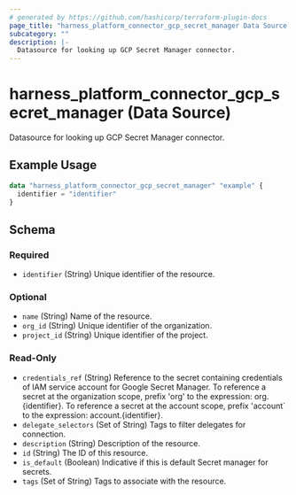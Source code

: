 ```yaml
---
# generated by https://github.com/hashicorp/terraform-plugin-docs
page_title: "harness_platform_connector_gcp_secret_manager Data Source - terraform-provider-harness"
subcategory: ""
description: |-
  Datasource for looking up GCP Secret Manager connector.
---
```


# harness_platform_connector_gcp_secret_manager (Data Source)

Datasource for looking up GCP Secret Manager connector.

## Example Usage

```terraform
data "harness_platform_connector_gcp_secret_manager" "example" {
  identifier = "identifier"
}
```

<!-- schema generated by tfplugindocs -->
## Schema

### Required

- `identifier` (String) Unique identifier of the resource.

### Optional

- `name` (String) Name of the resource.
- `org_id` (String) Unique identifier of the organization.
- `project_id` (String) Unique identifier of the project.

### Read-Only

- `credentials_ref` (String) Reference to the secret containing credentials of IAM service account for Google Secret Manager. To reference a secret at the organization scope, prefix 'org' to the expression: org.{identifier}. To reference a secret at the account scope, prefix 'account` to the expression: account.{identifier}.
- `delegate_selectors` (Set of String) Tags to filter delegates for connection.
- `description` (String) Description of the resource.
- `id` (String) The ID of this resource.
- `is_default` (Boolean) Indicative if this is default Secret manager for secrets.
- `tags` (Set of String) Tags to associate with the resource.
